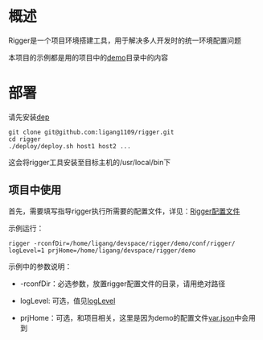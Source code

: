 # 概述

Rigger是一个项目环境搭建工具，用于解决多人开发时的统一环境配置问题

本项目的示例都是用的项目中的[demo](https://github.com/ligang1109/rigger/tree/master/demo)目录中的内容

# 部署

请先安装[dep](https://golang.github.io/dep/)

```
git clone git@github.com:ligang1109/rigger.git
cd rigger
./deploy/deploy.sh host1 host2 ...
```

这会将rigger工具安装至目标主机的/usr/local/bin下

## 项目中使用

首先，需要填写指导rigger执行所需要的配置文件，详见：[Rigger配置文件](http://blog.7rule.com/rigger/rconf)

示例运行：

```
rigger -rconfDir=/home/ligang/devspace/rigger/demo/conf/rigger/ logLevel=1 prjHome=/home/ligang/devspace/rigger/demo
```

示例中的参数说明：

- -rconfDir：必选参数，放置rigger配置文件的目录，请用绝对路径

- logLevel: 可选，值见[logLevel](https://github.com/goinbox/golog/blob/master/base.go)

- prjHome：可选，和项目相关，这里是因为demo的配置文件[var.json](https://github.com/ligang1109/rigger/blob/master/demo/conf/rigger/var.json)中会用到
